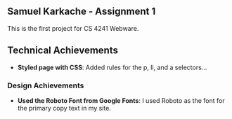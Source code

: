 
Samuel Karkache - Assignment 1
---
This is the first project for CS 4241 Webware. 

## Technical Achievements
- **Styled page with CSS**: Added rules for the p, li, and a selectors...

### Design Achievements
- **Used the Roboto Font from Google Fonts**: I used Roboto as the font for the primary copy text in my site.
